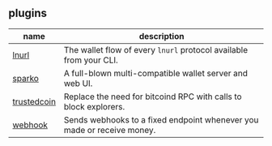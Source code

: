 plugins
-------

| name                         | description                                                                 |
|------------------------------|-----------------------------------------------------------------------------|
| [lnurl](lnurl)               | The wallet flow of every `lnurl` protocol available from your CLI.          |
| [sparko](sparko)             | A full-blown multi-compatible wallet server and web UI.                     |
| [trustedcoin](trustedcoin)   | Replace the need for bitcoind RPC with calls to block explorers.            |
| [webhook](webhook)           | Sends webhooks to a fixed endpoint whenever you made or receive money.      |
